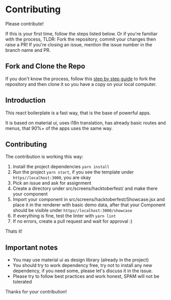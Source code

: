 # Contributing

Please contribute!

If this is your first time, follow the steps listed below. Or if you're familiar with the process, TLDR: Fork the repository, commit your changes then raise a PR! If you're closing an issue, mention the issue number in the branch name and PR.

## Fork and Clone the Repo

If you don't know the process, follow this [step by step guide](https://guides.github.com/activities/forking/) to fork the repository and then clone it so you have a copy on your local computer.

## Introduction

This react boilerplate is a fast way, that is the base of powerful apps.

It is based on material ui, uses i18n translation, has already basic routes and menus, that 90%+ of the apps uses the same way.

## Contributing

The contribution is working this way:

1. Install the project dependencies `yarn install`
2. Run the project `yarn start`, if you see the template under `https//localhost:3000`, you are okay
3. Pick an issue and ask for assignment
4. Create a directory under src/screens/hacktoberfest/ and make there your component
5. Import your component in src/screens/hacktoberfest/Showcase.jsx and place it in the renderer with basic demo data, after that your Component should be visible under `https//localhost:3000/showcase`
6. If everything is fine, test the linter with `yarn lint`
7. If no errors, create a pull request and wait for approval :) 

Thats it!

## Important notes

- You may use material ui as design library (already in the project)
- You should try to work dependency free, try not to install any new dependency, if you need some, please let's discuss it in the issue.
- Please try to follow best practices and work honest, SPAM will not be tolerated

Thanks for your contribution!

